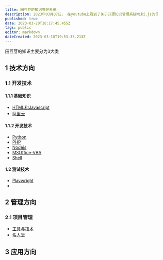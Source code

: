 ```yaml
---
title: 田豆芽的知识管理系统
description: 2023年03月07日， 在youtube上看到了关于开源知识管理系统Wiki.js的信息。 遂部署本网站， 旨在与有限群体分享知识，启迪智慧。
published: true
date: 2023-03-20T10:17:45.455Z
tags: public
editor: markdown
dateCreated: 2023-03-10T19:53:35.213Z
---
```


田豆芽的知识主要分为3大类

## 1 技术方向

### 1.1 开发技术

#### 1.1.1 基础知识
- [HTML和Javascript](/开发技术/基础知识/HTML和Javascript)
- [阿里云](/开发技术/阿里云)

#### 1.1.2 开发技术
- [Python](/开发技术/python)
- [PHP](/开发技术/PHP)
- [Nodejs](/开发技术/Nodejs)
- [MSOffice-VBA](/开发技术/MSOffice-VBA)
- [Shell](/开发技术/Shell)


#### 1.2 测试技术

- [Playwright](/测试技术/Playwright)
- 

## 2 管理方向

### 2.1 项目管理
- [工具与技术](/项目管理/工具与技术)
- [名人堂](/项目管理/名人堂)
## 3 应用方向


    